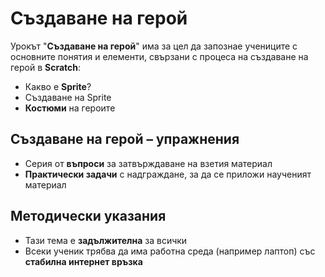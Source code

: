 # Създаване на герой

Урокът "**Създаване на герой**" има за цел да запознае учениците с основните понятия и елементи, свързани с процеса на създаване на герой в **Scratch**:
 - Какво е **Sprite**?
 - Създаване на Sprite
 - **Костюми** на героите

## Създаване на герой – упражнения
  - Серия от **въпроси** за затвърждаване на взетия материал
  - **Практически задачи** с надграждане, за да се приложи наученият материал

## Методически указания
  - Тази тема е **задължителна** за всички
  - Всеки ученик трябва да има работна среда (например лаптоп) със **стабилна интернет връзка**
